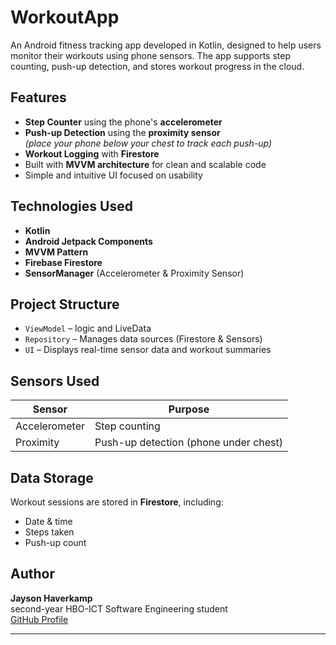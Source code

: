 # WorkoutApp 

An Android fitness tracking app developed in Kotlin, designed to help users monitor their workouts using phone sensors. The app supports step counting, push-up detection, and stores workout progress in the cloud.

## Features

- **Step Counter** using the phone's **accelerometer**
- **Push-up Detection** using the **proximity sensor**  
  *(place your phone below your chest to track each push-up)*
- **Workout Logging** with **Firestore**
- Built with **MVVM architecture** for clean and scalable code
- Simple and intuitive UI focused on usability

## Technologies Used

- **Kotlin**
- **Android Jetpack Components**
- **MVVM Pattern**
- **Firebase Firestore**
- **SensorManager** (Accelerometer & Proximity Sensor)

## Project Structure

- `ViewModel` – logic and LiveData
- `Repository` – Manages data sources (Firestore & Sensors)
- `UI` – Displays real-time sensor data and workout summaries

## Sensors Used

| Sensor         | Purpose                          |
|----------------|----------------------------------|
| Accelerometer  | Step counting                    |
| Proximity      | Push-up detection (phone under chest) |

## Data Storage

Workout sessions are stored in **Firestore**, including:
- Date & time
- Steps taken
- Push-up count

## Author

**Jayson Haverkamp**  
second-year HBO-ICT Software Engineering student  
[GitHub Profile](https://github.com/Jayson123321)

---

